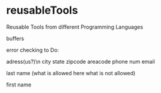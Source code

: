 # reusableTools
Reusable Tools from different Programming Languages


buffers


error checking to Do:

adress(us?)\n
city 
state
zipcode
areacode
phone num
email

last name (what is allowed here what is not allowed)

first name

